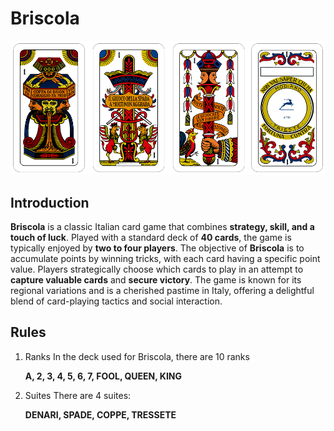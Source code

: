 # Briscola

![BRISCOLA](/images/cards-briscola-2.png)

## Introduction
**Briscola** is a classic Italian card game that combines **strategy, skill, and a touch of luck**. Played with a standard deck of **40 cards**, the game is typically enjoyed by **two to four players**. The objective of **Briscola** is to accumulate points by winning tricks, with each card having a specific point value. Players strategically choose which cards to play in an attempt to **capture valuable cards** and **secure victory**. The game is known for its regional variations and is a cherished pastime in Italy, offering a delightful blend of card-playing tactics and social interaction.

## Rules
1. Ranks
   In the deck used for Briscola, there are 10 ranks
   
   **A, 2, 3, 4, 5, 6, 7, FOOL, QUEEN, KING**

2. Suites
   There are 4 suites:

   **DENARI, SPADE, COPPE, TRESSETE**
